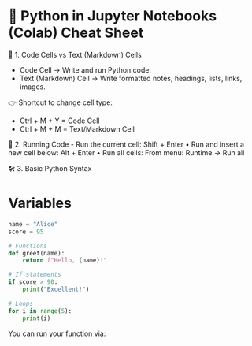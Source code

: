 # 🐍 Python in Jupyter Notebooks (Colab) Cheat Sheet


📄 1. Code Cells vs Text (Markdown) Cells
- Code Cell → Write and run Python code.
- Text (Markdown) Cell → Write formatted notes, headings, lists, links, images.

👉 Shortcut to change cell type:
- Ctrl + M + Y = Code Cell
- Ctrl + M + M = Text/Markdown Cell


🚀 2. Running Code
	- Run the current cell:
Shift + Enter
	•	Run and insert a new cell below:
Alt + Enter
	•	Run all cells:
From menu: Runtime → Run all

🛠️ 3. Basic Python Syntax

# Variables

```python
name = "Alice"
score = 95

# Functions
def greet(name):
    return f"Hello, {name}!"

# If statements
if score > 90:
    print("Excellent!")

# Loops
for i in range(5):
    print(i)

````

You can run your function via:
